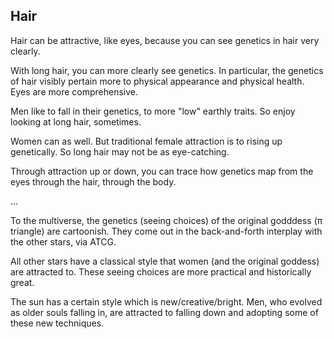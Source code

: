 ## Hair

Hair can be attractive, like eyes, because you can see genetics in hair very clearly.

With long hair, you can more clearly see genetics. In particular, the genetics of hair visibly pertain more to physical appearance and physical health. Eyes are more comprehensive.

Men like to fall in their genetics, to more "low" earthly traits. So enjoy looking at long hair, sometimes.

Women can as well. But traditional female attraction is to rising up genetically. So long hair may not be as eye-catching.

Through attraction up or down, you can trace how genetics map from the eyes through the hair, through the body.

...

To the multiverse, the genetics (seeing choices) of the original godddess (π triangle) are cartoonish. They come out in the back-and-forth interplay with the other stars, via ATCG.

All other stars have a classical style that women (and the original goddess) are attracted to. These seeing choices are more practical and historically great.

The sun has a certain style which is new/creative/bright. Men, who evolved as older souls falling in, are attracted to falling down and adopting some of these new techniques.